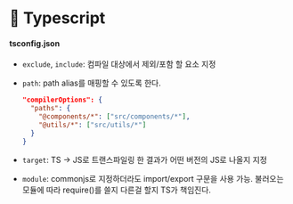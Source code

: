 # 󰏢 Typescript


#### tsconfig.json

- `exclude`, `include`:
  컴파일 대상에서 제외/포함 할 요소 지정

- `path`:
  path alias를 매핑할 수 있도록 한다.
  ```json
  "compilerOptions": {
    "paths": {
      "@components/*": ["src/components/*"],
      "@utils/*": ["src/utils/*"]
    }
  }
  ```

- `target`:
  TS -> JS로 트랜스파일링 한 결과가 어떤 버전의 JS로 나올지 지정

- `module`:
  commonjs로 지정하더라도 import/export 구문을 사용 가능. 불러오는 모듈에 따라 require()를 쓸지 다른걸 할지 TS가 책임진다.
